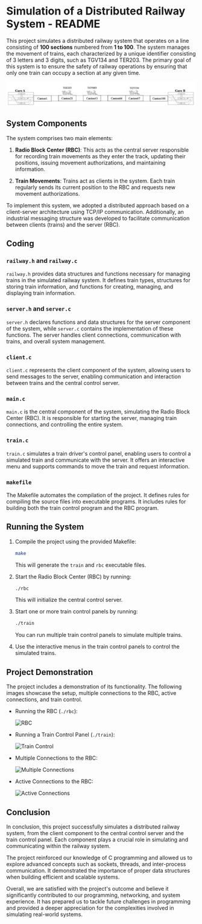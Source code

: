 # Simulation of a Distributed Railway System - README

This project simulates a distributed railway system that operates on a line consisting of **100 sections** numbered from **1 to 100**. The system manages the movement of trains, each characterized by a unique identifier consisting of 3 letters and 3 digits, such as TGV134 and TER203. The primary goal of this system is to ensure the safety of railway operations by ensuring that only one train can occupy a section at any given time.

![Railway Line](images/voieferro.png)

## System Components

The system comprises two main elements:

1. **Radio Block Center (RBC)**: This acts as the central server responsible for recording train movements as they enter the track, updating their positions, issuing movement authorizations, and maintaining information.

2. **Train Movements**: Trains act as clients in the system. Each train regularly sends its current position to the RBC and requests new movement authorizations.

To implement this system, we adopted a distributed approach based on a client-server architecture using TCP/IP communication. Additionally, an industrial messaging structure was developed to facilitate communication between clients (trains) and the server (RBC).

## Coding

### `railway.h` and `railway.c`

`railway.h` provides data structures and functions necessary for managing trains in the simulated railway system. It defines train types, structures for storing train information, and functions for creating, managing, and displaying train information.

### `server.h` and `server.c`

`server.h` declares functions and data structures for the server component of the system, while `server.c` contains the implementation of these functions. The server handles client connections, communication with trains, and overall system management.

### `client.c`

`client.c` represents the client component of the system, allowing users to send messages to the server, enabling communication and interaction between trains and the central control server.

### `main.c`

`main.c` is the central component of the system, simulating the Radio Block Center (RBC). It is responsible for starting the server, managing train connections, and controlling the entire system.

### `train.c`

`train.c` simulates a train driver's control panel, enabling users to control a simulated train and communicate with the server. It offers an interactive menu and supports commands to move the train and request information.

### `makefile`

The Makefile automates the compilation of the project. It defines rules for compiling the source files into executable programs. It includes rules for building both the train control program and the RBC program.

## Running the System

1. Compile the project using the provided Makefile:

   ```bash
   make
   ```

   This will generate the `train` and `rbc` executable files.

2. Start the Radio Block Center (RBC) by running:

   ```bash
   ./rbc
   ```

   This will initialize the central control server.

3. Start one or more train control panels by running:

   ```bash
   ./train
   ```

   You can run multiple train control panels to simulate multiple trains.

4. Use the interactive menus in the train control panels to control the simulated trains.

## Project Demonstration

The project includes a demonstration of its functionality. The following images showcase the setup, multiple connections to the RBC, active connections, and train control.

- Running the RBC (`./rbc`):

  ![RBC](images/setup_rbc.png)

- Running a Train Control Panel (`./train`):

  ![Train Control](images/setup_train.png)

- Multiple Connections to the RBC:

  ![Multiple Connections](images/multiple_connections.png)

- Active Connections to the RBC:

  ![Active Connections](images/active_connections.png)

## Conclusion

In conclusion, this project successfully simulates a distributed railway system, from the client component to the central control server and the train control panel. Each component plays a crucial role in simulating and communicating within the railway system.

The project reinforced our knowledge of C programming and allowed us to explore advanced concepts such as sockets, threads, and inter-process communication. It demonstrated the importance of proper data structures when building efficient and scalable systems.

Overall, we are satisfied with the project's outcome and believe it significantly contributed to our programming, networking, and system experience. It has prepared us to tackle future challenges in programming and provided a deeper appreciation for the complexities involved in simulating real-world systems.
